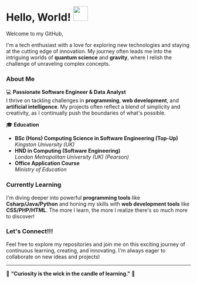 # Hello, World! <img width="40" height="40" src="https://raw.githubusercontent.com/iampavangandhi/iampavangandhi/master/gifs/Hi.gif">

Welcome to my GitHub, 

I'm a tech enthusiast with a love for exploring new technologies and staying at the cutting edge of innovation. My journey often leads me into the intriguing worlds of **quantum science** and **gravity**, where I relish the challenge of unraveling complex concepts.

### About Me

💻 **Passionate Software Engineer & Data Analyst**  
I thrive on tackling challenges in **programming**, **web development**, and **artificial intelligence**. My projects often reflect a blend of simplicity and creativity, as I continually push the boundaries of what's possible.

🎓 **Education**  
- **BSc (Hons) Computing Science in Software Engineering (Top-Up)**  
  *Kingston University (UK)*  
- **HND in Computing (Software Engineering)**  
  *London Metropolitan University (UK) (Pearson)*  
- **Office Application Course**  
  *Ministry of Education*

### Currently Learning

I'm diving deeper into powerful **programming tools** like **Csharp/Java/Python** and honing my skills with **web development tools** like **CSS/PHP/HTML**. The more I learn, the more I realize there's so much more to discover!

### Let's Connect!!!


Feel free to explore my repositories and join me on this exciting journey of continuous learning, creating, and innovating. I'm always eager to collaborate on new ideas and projects!

---

🌟 **"Curiosity is the wick in the candle of learning."** 🌟

<!---
Nush987/Nush987 is a ✨ special ✨ repository because its `README.md` (this file) appears on your GitHub profile.
You can click the Preview link to take a look at your changes.
--->
